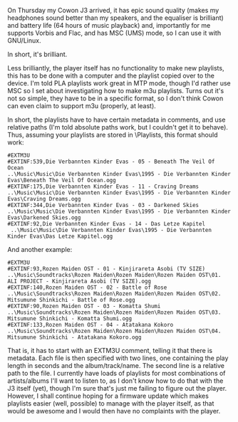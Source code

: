 On Thursday my Cowon J3 arrived, it has epic sound quality (makes my headphones sound better than my speakers, and the equaliser is brilliant) and battery life (64 hours of music playback) and, importantly for me supports Vorbis and Flac, and has MSC (UMS) mode, so I can use it with GNU/Linux.

In short, it's brilliant.

Less brilliantly, the player itself has no functionality to make new playlists, this has to be done with a computer and the playlist copied over to the device. I'm told PLA playlists work great in MTP mode, though I'd rather use MSC so I set about investigating how to make m3u playlists. Turns out it's not so simple, they have to be in a specific format, so I don't think Cowon can even claim to support m3u (properly, at least).

In short, the playlists have to have certain metadata in comments, and use relative paths (I'm told absolute paths work, but I couldn't get it to behave). Thus, assuming your playlists are stored in \Playlists\, this format should work:

    #EXTM3U
    #EXTINF:539,Die Verbannten Kinder Evas - 05 - Beneath The Veil Of Ocean
    ..\Music\Music\Die Verbannten Kinder Evas\1995 - Die Verbannten Kinder Evas\Beneath The Veil Of Ocean.ogg
    #EXTINF:175,Die Verbannten Kinder Evas - 11 - Craving Dreams
    ..\Music\Music\Die Verbannten Kinder Evas\1995 - Die Verbannten Kinder Evas\Craving Dreams.ogg
    #EXTINF:344,Die Verbannten Kinder Evas - 03 - Darkened Skies
    ..\Music\Music\Die Verbannten Kinder Evas\1995 - Die Verbannten Kinder Evas\Darkened Skies.ogg
    #EXTINF:92,Die Verbannten Kinder Evas - 14 - Das Letze Kapitel
     ..\Music\Music\Die Verbannten Kinder Evas\1995 - Die Verbannten Kinder Evas\Das Letze Kapitel.ogg

And another example:

    #EXTM3U
    #EXTINF:93,Rozen Maiden OST - 01 - Kinjirareta Asobi (TV SIZE)
    ..\Music\Soundtracks\Rozen Maiden\Rozen Maiden\Rozen Maiden OST\01. ALI PROJECT - Kinjirareta Asobi (TV SIZE).ogg
    #EXTINF:140,Rozen Maiden OST - 02 - Battle of Rose
    ..\Music\Soundtracks\Rozen Maiden\Rozen Maiden\Rozen Maiden OST\02. Mitsumune Shinkichi - Battle of Rose.ogg
    #EXTINF:90,Rozen Maiden OST - 03 - Komatta Shumi
    ..\Music\Soundtracks\Rozen Maiden\Rozen Maiden\Rozen Maiden OST\03. Mitsumune Shinkichi - Komatta Shumi.ogg
    #EXTINF:133,Rozen Maiden OST - 04 - Atatakana Kokoro
    ..\Music\Soundtracks\Rozen Maiden\Rozen Maiden\Rozen Maiden OST\04. Mitsumune Shinkichi - Atatakana Kokoro.ogg

That is, it has to start with an EXTM3U comment, telling it that there is metadata. Each file is then specified with two lines, one containing the play length in seconds and the album/track/name. The second line is a relative path to the file. I currently have loads of playlists for most combinations of artists/albums I'll want to listen to, as I don't know how to do that with the J3 itself (yet), though I'm sure that's just me failing to figure out the player. However, I shall continue hoping for a firmware update which makes playlists easier (well, possible) to manage with the player itself, as that would be awesome and I would then have no complaints with the player.
